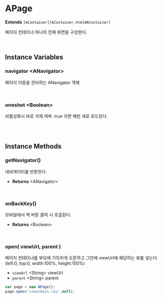 # APage
**Extends** `[AContainer](AContainer.html#AContainer)`




페이지 컨테이너 하나의 전체 화면을 구성한다.

<br/>

## Instance Variables

### navigator \<ANavigator>

페이지 이동을 관리하는 ANavigator 객체


<br/>

### oneshot \<Boolean>

비활성화시 바로 삭제 여부. true 이면 매번 새로 로드된다.

<br/>
<br/>

## Instance Methods

### getNavigator()

네비게이터를 반환한다.

- **Returns** \<ANavigator>

<br/>

### onBackKey()

모바일에서 백 버튼 클릭 시 호출된다.

* **Returns** \<Boolean>

<br/>

### open( viewUrl, parent )

페이지 컨테이너를 부모에 가득차게 오픈하고 그안에 viewUrl에 해당하는 뷰를 넣는다.</br>
(left:0, top:0, width:100%, height:100%)

* `viewUrl` \<String> viewUrl
* `parent` \<String> parent

```js
var page = new APage();
page.open('view/main.lay',null);
```

<br/>
<br/>
